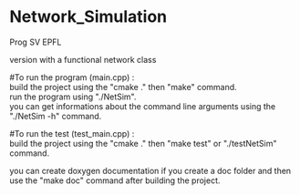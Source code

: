 # Network_Simulation
Prog SV EPFL

version with a functional network class

#To run the program (main.cpp) :<br/>
build the project using the "cmake ." then "make" command.<br/>
run the program using "./NetSim".<br/>
you can get informations about the command line arguments using the "./NetSim -h" command.

#To run the test (test_main.cpp) :<br/>
build the project using the "cmake ." then "make test" or "./testNetSim" command.

you can create doxygen documentation if you create a doc folder and then use the "make doc" command after building the project.

